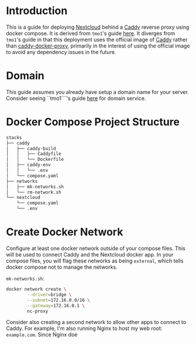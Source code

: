 # Introduction

This is a guide for deploying [Nextcloud](https://github.com/nextcloud/docker) behind a [Caddy](https://hub.docker.com/_/caddy) reverse proxy using docker compose. It is derived from ```tmo1```'s guide [here](https://gist.github.com/tmo1/72a9dc98b0b6b75f7e4ec336cdc399e1). It diverges from ```tmo1```'s guide in that this deployment uses the official image of [Caddy](https://hub.docker.com/_/caddy) rather than [caddy-docker-proxy](https://github.com/lucaslorentz/caddy-docker-proxy), primarily in the interest of using the official image to avoid any dependency issues in the future.

# Domain

This guide assumes you already have setup a domain name for your server. Consider seeing ``tmo1```'s guide [here](https://gist.github.com/tmo1/72a9dc98b0b6b75f7e4ec336cdc399e1) for domain service.

# Docker Compose Project Structure

```md
stacks
├── caddy
│   ├── caddy-build
│   │   ├── Caddyfile
│   │   └── Dockerfile
│   ├── caddy-env
│   │   └── .env
│   └── compose.yaml
├── networks
│   ├── mk-networks.sh
│   └── rm-network.sh
└── nextcloud
    └── compose.yaml
    └── .env
```

# Create Docker Network

Configure at least one docker network outside of your compose files. This will be used to connect Caddy and the Nextcloud docker app. In your compose files, you will flag these networks as being ```external```, which tells docker compose not to manage the networks.

```mk-networks.sh```:
```bash
docker network create \
        --driver=bridge \
        --subnet=172.16.0.0/16 \
        --gateway=172.16.0.1 \
        nc-proxy
```
Consider also creating a second network to allow other apps to connect to Caddy. For example, I'm also running Nginx to host my web root: ```example.com```. Since Nginx doe
